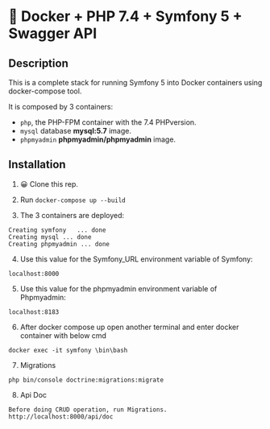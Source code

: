 # 🐳 Docker + PHP 7.4 + Symfony 5 + Swagger API

## Description

This is a complete stack for running Symfony 5 into Docker containers using docker-compose tool.

It is composed by 3 containers:

- `php`, the PHP-FPM container with the 7.4 PHPversion.
- `mysql` database **mysql:5.7** image.
- `phpmyadmin` **phpmyadmin/phpmyadmin** image.

## Installation

1. 😀 Clone this rep.

2. Run `docker-compose up --build`

3. The 3 containers are deployed: 

```
Creating symfony   ... done
Creating mysql ... done
Creating phpmyadmin ... done
```

4. Use this value for the Symfony_URL environment variable of Symfony:

```
localhost:8000
```
5. Use this value for the phpmyadmin environment variable of Phpmyadmin:

```
localhost:8183
```

6. After docker compose up open another terminal and enter docker container with below cmd

```
docker exec -it symfony \bin\bash
```

7. Migrations

```
php bin/console doctrine:migrations:migrate
```

8. Api Doc

```
Before doing CRUD operation, run Migrations. 
http://localhost:8000/api/doc
```






 

